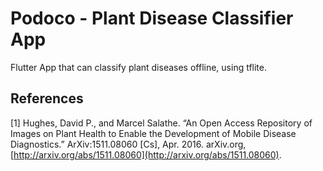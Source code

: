 # Podoco - Plant Disease Classifier App

Flutter App that can classify plant diseases offline, using tflite.


## References

[1] Hughes, David P., and Marcel Salathe. “An Open Access Repository of Images on Plant Health to Enable the Development of Mobile Disease Diagnostics.” ArXiv:1511.08060 [Cs], Apr. 2016. arXiv.org, [http://arxiv.org/abs/1511.08060](http://arxiv.org/abs/1511.08060).


